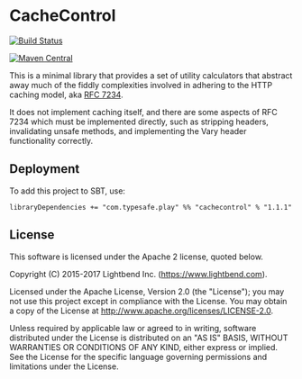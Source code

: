 # CacheControl

[![Build Status](https://travis-ci.org/playframework/cachecontrol.svg?branch=master)](https://travis-ci.org/playframework/cachecontrol)
 
[![Maven Central](https://maven-badges.herokuapp.com/maven-central/playframework/cachecontrol/badge.svg?style=plastic)](https://maven-badges.herokuapp.com/maven-central/playframework/cachecontrol)

This is a minimal library that provides a set of utility calculators that abstract away much of the fiddly complexities involved in adhering to the HTTP caching model, aka [RFC 7234](https://tools.ietf.org/html/rfc7234).

It does not implement caching itself, and there are some aspects of RFC 7234 which must be implemented directly, such as stripping headers, invalidating unsafe methods, and implementing the Vary header functionality correctly.

## Deployment

To add this project to SBT, use:

```
libraryDependencies += "com.typesafe.play" %% "cachecontrol" % "1.1.1"
```

## License 

This software is licensed under the Apache 2 license, quoted below.

Copyright (C) 2015-2017 Lightbend Inc. (https://www.lightbend.com).

Licensed under the Apache License, Version 2.0 (the "License"); you may not use this project except in compliance with the License. You may obtain a copy of the License at http://www.apache.org/licenses/LICENSE-2.0.

Unless required by applicable law or agreed to in writing, software distributed under the License is distributed on an "AS IS" BASIS, WITHOUT WARRANTIES OR CONDITIONS OF ANY KIND, either express or implied. See the License for the specific language governing permissions and limitations under the License.
